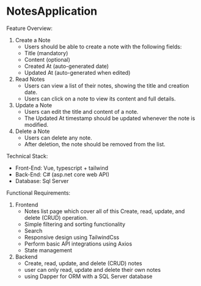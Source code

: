 # NotesApplication

Feature Overview:
1. Create a Note
    * Users should be able to create a note with the following fields:
    * Title (mandatory)
    * Content (optional)
    * Created At (auto-generated date)
    * Updated At (auto-generated when edited)
2. Read Notes
    *  Users can view a list of their notes, showing the title and creation date.
    * Users can click on a note to view its content and full details.
3. Update a Note
    * Users can edit the title and content of a note.
    *   The Updated At timestamp should be updated whenever the note is modified.
4. Delete a Note
    * Users can delete any note.
    * After deletion, the note should be removed from the list.

Technical Stack:
- Front-End: Vue, typescript + tailwind
- Back-End: C# (asp.net core web API)
- Database: Sql Server

Functional Requirements:
1. Frontend
    * Notes list page which cover all of this Create, read, update, and delete (CRUD) operation.
    * Simple filtering and sorting functionality
    * Search
    * Responsive design using TailwindCss
    * Perform basic API integrations using Axios
    * State management
2. Backend
    * Create, read, update, and delete (CRUD) notes
    * user can only read, update and delete their own notes
    * using Dapper for ORM with a SQL Server database